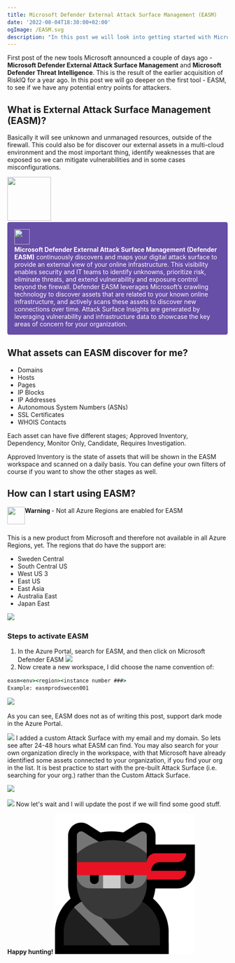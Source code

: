```yaml
---
title: Microsoft Defender External Attack Surface Management (EASM)
date: '2022-08-04T18:30:00+02:00'
ogImage: /EASM.svg
description: "In this post we will look into getting started with Microsoft Defender External Attack Surface Management (EASM)"
---
```


First post of the new tools Microsoft announced a couple of days ago - **Microsoft Defender External Attack Surface Management** and **Microsoft Defender Threat Intelligence**. This is the result of the earlier acquisition of RiskIQ for a year ago.
In this post we will go deeper on the first tool - EASM, to see if we have any potential entry points for attackers.

## What is External Attack Surface Management (EASM)?
Basically it will see unknown and unmanaged resources, outside of the firewall. This could also be for discover our external assets in a multi-cloud environment and the most important thing, identify weaknesses that are exposed so we can mitigate vulnerabilities and in some cases misconfigurations. 

<img src="/EASM.svg" width="100" height="100" />

<div style="padding: 15px; border: 1px solid transparent; border-color: transparent; margin-bottom: 20px; border-radius: 4px; color: #ffffff; background-color: #674ea7; border-color: #674ea7;">
<img src="/Info.svg" width="35" height="35" /> </br>
<b>Microsoft Defender External Attack Surface Management (Defender EASM)</b> continuously discovers and maps your digital attack surface to provide an external view of your online infrastructure. This visibility enables security and IT teams to identify unknowns, prioritize risk, eliminate threats, and extend vulnerability and exposure control beyond the firewall. Defender EASM leverages Microsoft’s crawling technology to discover assets that are related to your known online infrastructure, and actively scans these assets to discover new connections over time. Attack Surface Insights are generated by leveraging vulnerability and infrastructure data to showcase the key areas of concern for your organization.</br>
</div>

## What assets can EASM discover for me?

* Domains
* Hosts
* Pages
* IP Blocks
* IP Addresses
* Autonomous System Numbers (ASNs)
* SSL Certificates
* WHOIS Contacts

Each asset can have five different stages; Approved Inventory, Dependency, Monitor Only, Candidate, Requires Investigation. 

Approved Inventory is the state of assets that will be shown in the EASM workspace and scanned on a daily basis. You can define your own filters of course if you want to show the other stages as well. 

## How can I start using EASM?

<p>
<img src="/Warning.svg" style="float:left;width:40px;height:40px;">
 <strong>Warning </strong>- Not all Azure Regions are enabled for EASM  
</p>
</br>

This is a new product from Microsoft and therefore not available in all Azure Regions, yet. The regions that do have the support are:
* Sweden Central
* South Central US
* West US 3
* East US
* East Asia
* Australia East
* Japan East

![](/EASM_regions.jpg)

### Steps to activate EASM
1. In the Azure Portal, search for EASM, and then click on Microsoft Defender EASM
![](/EASM_Create1.jpg)
2. Now create a new workspace, I did choose the name convention of:

```cmd
easm<env><region><instance number ###>
Example: easmprodswecen001
```

![](/EASM_Create2.jpg)

As you can see, EASM does not as of writing this post, support dark mode in the Azure Portal.

![](/EASM_Menu1.jpg)
I added a custom Attack Surface with my email and my domain. So lets see after 24-48 hours what EASM can find. You may also search for your own organization direcly in the workspace, with that Microsoft have already identified some assets connected to your organization, if you find your org in the list. It is best practice to start with the pre-built Attack Surface (i.e. searching for your org.) rather than the Custom Attack Surface.

![](/EASM_Menu2.jpg)

![](/EASM_Menu3.jpg)
Now let's wait and I will update the post if we will find some good stuff. 

**Happy hunting!**
![Ninja Cat](../../assets/ninja-cat.png)
